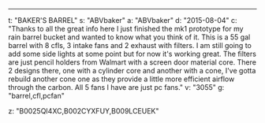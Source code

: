 ---
t: "BAKER'S BARREL"
s: "ABVbaker"
a: "ABVbaker"
d: "2015-08-04"
c: "Thanks to all the great info here I just finished the mk1 prototype for my rain barrel bucket and wanted to know what you think of it. This is a 55 gal barrel with 8 cfls, 3 intake fans and 2 exhaust with filters. I am still going to add some side lights at some point but for now it's working great. The filters are just pencil holders from Walmart with a screen door material core. There 2 designs there, one with a cylinder core and another with a cone, I've gotta rebuild another cone one as they provide a little more efficient airflow through the carbon. All 5 fans I have are just pc fans."
v: "3055"
g: "barrel,cfl,pcfan"

z: "B0025QI4XC,B002CYXFUY,B009LCEUEK"
